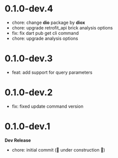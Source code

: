 # 0.1.0-dev.4

- chore: change **dio** package by **diox**
- chore: upgrade retrofit_api brick analysis options
- fix: fix dart pub get cli command
- chore: upgrade analysis options

# 0.1.0-dev.3

- feat: add support for query parameters

# 0.1.0-dev.2

- fix: fixed update command version

# 0.1.0-dev.1

**Dev Release**

- chore: initial commit (🚧 under construction 🚧)